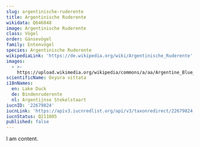 ```yaml
---
slug: argentinische-ruderente
title: Argentinische Ruderente
wikidata: Q646048
image: Argentinische Ruderente
class: Vögel
order: Gänsevögel
family: Entenvögel
species: Argentinische Ruderente
wikipediaLink: 'https://de.wikipedia.org/wiki/Argentinische_Ruderente'
images:
  - >-
    https://upload.wikimedia.org/wikipedia/commons/a/aa/Argentine_Blue_bill_(Oxyura_vittata)_RWD.jpg
scientificName: Oxyura vittata
i18nNames:
  en: Lake Duck
  de: Bindenruderente
  nl: Argentijnse Stekelstaart
iucnID: '22679824'
iucnLink: 'https://apiv3.iucnredlist.org/api/v3/taxonredirect/22679824'
iucnStatus: Q211005
published: false
---
```


I am content.
